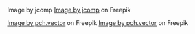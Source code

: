 
Image by jcomp
<a href="https://www.freepik.com/free-vector/freelancer-working-laptop-her-house_11879394.htm#query=working&position=18&from_view=search&track=sph">Image by jcomp</a> on Freepik

<a href="https://www.freepik.com/free-vector/man-sitting-globe-sending-emails_18554427.htm#query=web%20globe&position=2&from_view=author">Image by pch.vector</a> on Freepik
<a href="https://www.freepik.com/free-vector/colleagues-working-together-project_9174459.htm#&position=36&from_view=author">Image by pch.vector</a> on Freepik